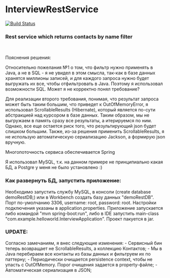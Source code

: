 # InterviewRestService
[![Build Status](https://travis-ci.org/DudarevDaniel/InterviewRestService.svg?branch=master)](https://travis-ci.org/DudarevDaniel/InterviewRestService)

<h3>Rest service which returns contacts by name filter</h3>
<br>
<p>Пояснения решения:</p>
<p>Относительно пожелания №1 о том, что фильтр нужно применять в Java, а не в SQL - я не увидел в этом смысла, 
так-как в базе данных хранятся миллионы записей, и для каждого запроса нужно будет выгружать их все, чтобы отфильтровать 
 в Java. Поэтому я использовал возможности SQL. Может я не корректно понял требование?</p>
 
<p>Для реализации второго требования, понимая, что результат запроса может быть таким большим, что приведет к OutOfMemoryError, 
я использовал ScrollableResults (Hibernate), который является по-сути абстракцией над курсором в базе данных. 
Таким образом, мы не выгружаем в память сразу все результаты, а итерируемся по ним. Однако, все еще остается риск того, 
что результирующий json будет слишком большим. Также, из-за решения применить ScrollableResults, я не использую 
автоматическую сериализацию Jackson, а формирую json вручную.</p>

<p>Многопоточность сервиса обеспечивается Spring</p>
<p>Я использовал MySQL, т.к. на данном примере не принципиально какая БД, а Postgre у меня не было установлено :)</p>

<h3>Как развернуть БД, запустить приложение:</h3>
<p>Необходимо запустить службу MySQL, в консоли (create database demoRestDB;) или в Workbench создать базу 
данных "demoRestDB". Порт по-умолчанию 3306, username: root, password: root. Настройки подключения указаны в 
application.properties. Приложение запускается либо командой "mvn spring-boot:run", либо в IDE запустить 
main-class "com.example.helloworld.InterviewApplication". Проект пакуется в jar.</p>


<h3>UPDATE:</h3>
<p>Согласно замечаниям, я внес следующие изменения:
    - Сервисный бин теперь возвращает не ScrollableResults, а коллекцию Контактов;
    - Мы в Java перебираем все контакты из базы данных и фильтруем их по паттерну;
    - Периодически очищается persistence context, чтобы не упасть с OutOfMemory. Порог очищения задается в property-файле;
    - Автоматическая сериализация в JSON;
</p>